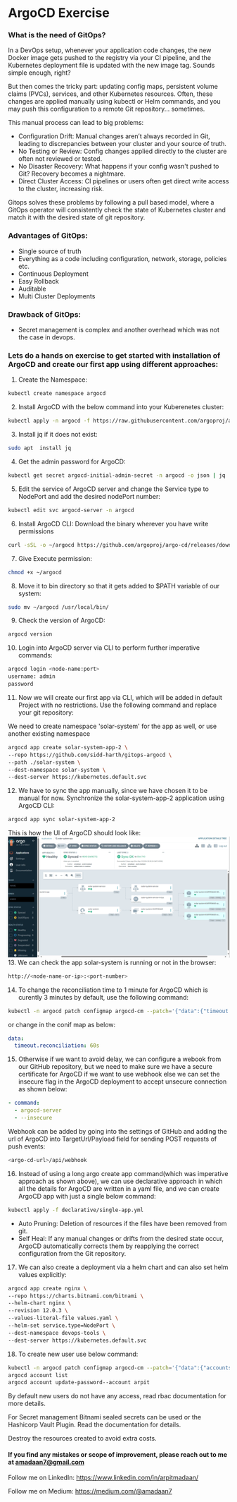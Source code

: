 # ArgoCD Exercise

### What is the need of GitOps?

In a DevOps setup, whenever your application code changes, the new Docker image gets pushed to the registry via your CI pipeline, and the Kubernetes deployment file is updated with the new image tag. Sounds simple enough, right?

But then comes the tricky part: updating config maps, persistent volume claims (PVCs), services, and other Kubernetes resources. Often, these changes are applied manually using kubectl or Helm commands, and you may push this configuration to a remote Git repository... sometimes.

This manual process can lead to big problems:

- Configuration Drift: Manual changes aren’t always recorded in Git, leading to discrepancies between your cluster and your source of truth.
- No Testing or Review: Config changes applied directly to the cluster are often not reviewed or tested.
- No Disaster Recovery: What happens if your config wasn't pushed to Git? Recovery becomes a nightmare.
- Direct Cluster Access: CI pipelines or users often get direct write access to the cluster, increasing risk.

Gitops solves these problems by following a pull based model, where a GitOps operator will consistently check the state of Kubernetes cluster and match it with the desired state of git repository.

### Advantages of GitOps:
- Single source of truth
- Everything as a code including configuration, network, storage, policies etc.
- Continuous Deployment
- Easy Rollback
- Auditable
- Multi Cluster Deployments

### Drawback of GitOps:
- Secret management is complex and another overhead which was not the case in devops.

### Lets do a hands on exercise to get started with installation of ArgoCD and create our first app using different approaches:

1. Create the Namespace:
```bash
kubectl create namespace argocd
```
2. Install ArgoCD with the below command into your Kuberenetes cluster:
```bash
kubectl apply -n argocd -f https://raw.githubusercontent.com/argoproj/argo-cd/v2.11.8/manifests/install.yaml
```
3. Install jq if it does not exist:
```bash
sudo apt  install jq
```
4. Get the admin password for ArgoCD:
```bash
kubectl get secret argocd-initial-admin-secret -n argocd -o json | jq .data.password -r | base64 -d
```
5. Edit the service of ArgoCD server and change the Service type to NodePort and add the desired nodePort number:
```bash
kubectl edit svc argocd-server -n argocd
```
6. Install ArgoCD CLI:
Download the binary wherever you have write permissions
```bash
curl -sSL -o ~/argocd https://github.com/argoproj/argo-cd/releases/download/v2.4.11/argocd-linux-amd64
```
7. Give Execute permission:
```bash
chmod +x ~/argocd
```
8. Move it to bin directory so that it gets added to $PATH variable of our system:
```bash
sudo mv ~/argocd /usr/local/bin/
```
9. Check the version of ArgoCD:
```bash
argocd version
```
10. Login into ArgoCD server via CLI to perform further imperative commands:
```bash
argocd login <node-name:port>
username: admin
password
```
11. Now we will create our first app via CLI, which will be added in default Project with no restrictions. Use the following command and replace your git repository:

We need to create namespace 'solar-system' for the app as well, or use another existing namespace
```bash
argocd app create solar-system-app-2 \
--repo https://github.com/sidd-harth/gitops-argocd \
--path ./solar-system \
--dest-namespace solar-system \
--dest-server https://kubernetes.default.svc
```
12.  We have to sync the app manually, since we have chosen it to be manual for now.
Synchronize the solar-system-app-2 application using ArgoCD CLI:
```bash
argocd app sync solar-system-app-2
```
This is how the UI of ArgoCD should look like:
![ArgoCD Dashboard](argocd.png)
13. We can check the app solar-system is running or not in the browser:
```bash
http://<node-name-or-ip>:<port-number>
```

14. To change the reconciliation time to 1 minute for ArgoCD which is curently 3 minutes by default, use the following command:
```bash
kubectl -n argocd patch configmap argocd-cm --patch='{"data":{"timeout.reconciliation":"60s"}}'
```
or change in the conif map as below:
```yaml
data:
  timeout.reconciliation: 60s
```
15.  Otherwise if we want to avoid delay, we can configure a webook from our GitHub repository, but we need to make sure we have a secure certificate for ArgoCD if we want to use webhook else we can set the insecure flag in the ArgoCD deployment to accept unsecure connection as shown below:
```yaml
- command:
  - argocd-server
  - --insecure
```
Webhook can be added by going into the settings of GitHub and adding the url of ArgoCD into TargetUrl/Payload field for sending POST requests of push events:
```bash
<argo-cd-url>/api/webhook
```
16.  Instead of using a long argo create app command(which was imperative approach as shown above), we can use declarative approach in which all the details for ArgoCD are written in a yaml file, and we can create ArgoCD app with just a single below command:
```bash
kubectl apply -f declarative/single-app.yml
```
- Auto Pruning: Deletion of resources if the files have been removed from git.
- Self Heal: If any manual changes or drifts from the desired state occur, ArgoCD automatically corrects them by reapplying the correct configuration from the Git repository.

17.  We can also create a deployment via a helm chart and can also set helm values explicitly:
```bash
argocd app create nginx \
--repo https://charts.bitnami.com/bitnami \
--helm-chart nginx \
--revision 12.0.3 \
--values-literal-file values.yaml \
--helm-set service.type=NodePort \
--dest-namespace devops-tools \
--dest-server https://kubernetes.default.svc
```

18.  To create new user use below command:
```bash
kubectl -n argocd patch configmap argocd-cm --patch='{"data":{"accounts.arpit": "apiKey,login"}}'
argocd account list
argocd account update-password--account arpit
```
By default new users do not have any access, read rbac documentation for more details.

For Secret management Bitnami sealed secrets can be used or the Hashicorp Vault Plugin. Read the documentation for details.

Destroy the resources created to avoid extra costs.

#### If you find any mistakes or scope of improvement, please reach out to me at amadaan7@gmail.com
Follow me on LinkedIn: https://www.linkedin.com/in/arpitmadaan/

Follow me on Medium: https://medium.com/@amadaan7

